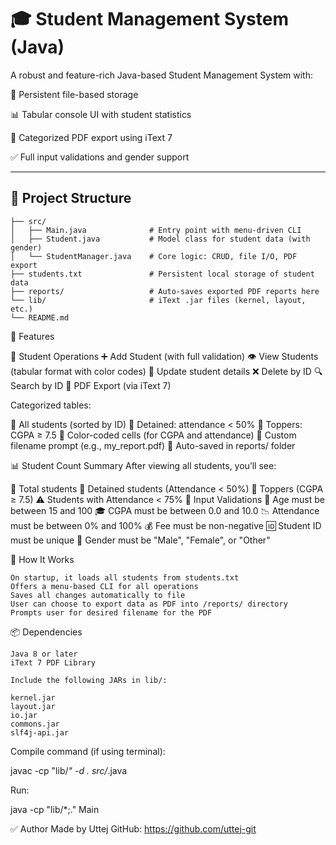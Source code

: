 # 🎓 Student Management System (Java)

A robust and feature-rich Java-based Student Management System with:

📁 Persistent file-based storage

📊 Tabular console UI with student statistics

📄 Categorized PDF export using iText 7

✅ Full input validations and gender support

---

## 📂 Project Structure

```plaintext
├── src/
│   ├── Main.java              # Entry point with menu-driven CLI
│   ├── Student.java           # Model class for student data (with gender)
│   └── StudentManager.java    # Core logic: CRUD, file I/O, PDF export
├── students.txt               # Persistent local storage of student data
├── reports/                   # Auto-saves exported PDF reports here
└── lib/                       # iText .jar files (kernel, layout, etc.)
└── README.md                                  
```

🚀 Features

🧾 Student Operations
➕ Add Student (with full validation)
👁️ View Students (tabular format with color codes)
🔄 Update student details
❌ Delete by ID
🔍 Search by ID
📄 PDF Export (via iText 7)

Categorized tables:

📌 All students (sorted by ID)
🚫 Detained: attendance < 50%
🧠 Toppers: CGPA ≥ 7.5
🎨 Color-coded cells (for CGPA and attendance)
📝 Custom filename prompt (e.g., my_report.pdf)
📁 Auto-saved in reports/ folder

📊 Student Count Summary 
After viewing all students, you’ll see:

👥 Total students
🚫 Detained students (Attendance < 50%)
🧠 Toppers (CGPA ≥ 7.5)
⚠️ Students with Attendance < 75%
🔐 Input Validations
🎂 Age must be between 15 and 100
🎓 CGPA must be between 0.0 and 10.0
📉 Attendance must be between 0% and 100%
💰 Fee must be non-negative
🆔 Student ID must be unique
🚻 Gender must be "Male", "Female", or "Other"

🧠 How It Works

    On startup, it loads all students from students.txt
    Offers a menu-based CLI for all operations
    Saves all changes automatically to file
    User can choose to export data as PDF into /reports/ directory
    Prompts user for desired filename for the PDF
    
📦 Dependencies

    Java 8 or later
    iText 7 PDF Library

    Include the following JARs in lib/:
    
    kernel.jar
    layout.jar
    io.jar
    commons.jar
    slf4j-api.jar

Compile command (if using terminal):

javac -cp "lib/*" -d . src/*.java

Run:

java -cp "lib/*;." Main

✅ Author
Made by Uttej
GitHub: https://github.com/uttej-git

